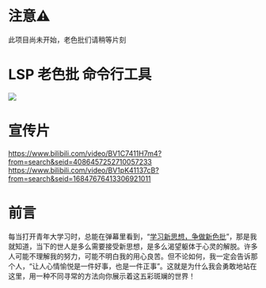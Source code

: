 # 注意⚠
此项目尚未开始，老色批们请稍等片刻

# LSP 老色批 命令行工具
![](https://i.ytimg.com/vi/cJsdRDH80Ew/hqdefault.jpg)

# 宣传片
https://www.bilibili.com/video/BV1C7411H7m4?from=search&seid=4086457252710057233
https://www.bilibili.com/video/BV1pK41137cB?from=search&seid=16847676413306921011

# 前言
每当打开青年大学习时，总能在弹幕里看到，“[学习新思想，争做新色批](https://www.bilibili.com/video/BV1HV411y7sK/?spm_id_from=333.788.videocard.7)”，那是我就知道，当下的世人是多么需要接受新思想，是多么渴望躯体于心灵的解脱。许多人可能不理解我的努力，可能不明白我的用心良苦。但不论如何，我一定会告诉那个人，“让人心情愉悦是一件好事，也是一件正事”。这就是为什么我会勇敢地站在这里，用一种不同寻常的方法向你展示着这五彩斑斓的世界！
